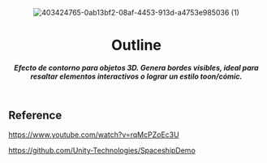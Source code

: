 <header>

![403424765-0ab13bf2-08af-4453-913d-a4753e985036 (1)](https://github.com/user-attachments/assets/3b7b83a5-f633-4dad-af07-fc4ca8f6ba5b)

# **Outline**

_**Efecto de contorno para objetos 3D. Genera bordes visibles, ideal para resaltar elementos interactivos o lograr un estilo toon/cómic.**_


</header>
   
<footer>
   
## Reference

https://www.youtube.com/watch?v=rqMcPZoEc3U

https://github.com/Unity-Technologies/SpaceshipDemo

</footer>
